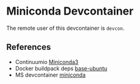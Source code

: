 # Miniconda Devcontainer

The remote user of this devcontainer is `devcon`.

## References

* Continuumio [Miniconda3](https://github.com/ContinuumIO/docker-images/blob/main/miniconda3/debian/Dockerfile)
* Docker buildpack deps [base-ubuntu](https://github.com/docker-library/buildpack-deps/blob/master/ubuntu/jammy/curl/Dockerfile)
* MS devcontainer [miniconda](https://github.com/devcontainers/images/blob/main/src/miniconda/.devcontainer/Dockerfile)
